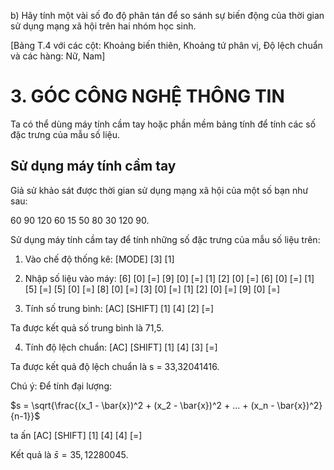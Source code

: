 b) Hãy tính một vài số đo độ phân tán để so sánh sự biến động của thời gian sử dụng mạng xã hội trên hai nhóm học sinh.

[Bảng T.4 với các cột: Khoảng biến thiên, Khoảng tứ phân vị, Độ lệch chuẩn và các hàng: Nữ, Nam]

# 3. GÓC CÔNG NGHỆ THÔNG TIN

Ta có thể dùng máy tính cầm tay hoặc phần mềm bảng tính để tính các số đặc trưng của mẫu số liệu.

## Sử dụng máy tính cầm tay

Giả sử khảo sát được thời gian sử dụng mạng xã hội của một số bạn như sau:

60    90    120    60    15    50    80    30    120    90.

Sử dụng máy tính cầm tay để tính những số đặc trưng của mẫu số liệu trên:

1. Vào chế độ thống kê:
   [MODE] [3] [1]

2. Nhập số liệu vào máy:
   [6] [0] [=] [9] [0] [=] [1] [2] [0] [=] [6] [0] [=] [1] [5] [=] [5] [0] [=]
   [8] [0] [=] [3] [0] [=] [1] [2] [0] [=] [9] [0] [=]

3. Tính số trung bình:
   [AC] [SHIFT] [1] [4] [2] [=]

Ta được kết quả số trung bình là 71,5.

4. Tính độ lệch chuẩn:
   [AC] [SHIFT] [1] [4] [3] [=]

Ta được kết quả độ lệch chuẩn là s = 33,32041416.

Chú ý: Để tính đại lượng:

$s = \sqrt{\frac{(x_1 - \bar{x})^2 + (x_2 - \bar{x})^2 + ... + (x_n - \bar{x})^2}{n-1}}$

ta ấn [AC] [SHIFT] [1] [4] [4] [=]

Kết quả là $\bar{s} = 35,12280045$.